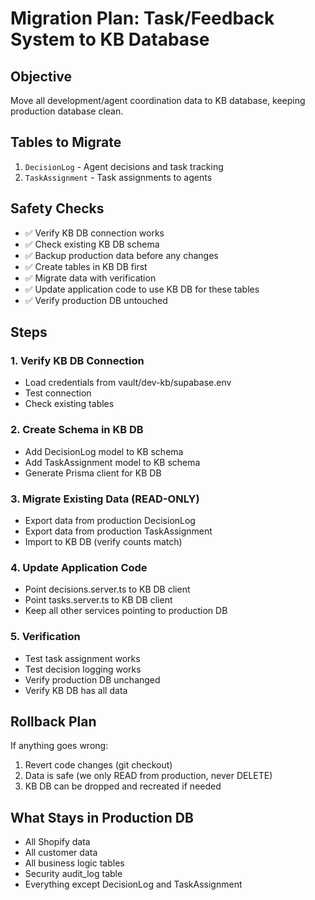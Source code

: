 # Migration Plan: Task/Feedback System to KB Database

## Objective
Move all development/agent coordination data to KB database, keeping production database clean.

## Tables to Migrate
1. `DecisionLog` - Agent decisions and task tracking
2. `TaskAssignment` - Task assignments to agents

## Safety Checks
- ✅ Verify KB DB connection works
- ✅ Check existing KB DB schema
- ✅ Backup production data before any changes
- ✅ Create tables in KB DB first
- ✅ Migrate data with verification
- ✅ Update application code to use KB DB for these tables
- ✅ Verify production DB untouched

## Steps

### 1. Verify KB DB Connection
- Load credentials from vault/dev-kb/supabase.env
- Test connection
- Check existing tables

### 2. Create Schema in KB DB
- Add DecisionLog model to KB schema
- Add TaskAssignment model to KB schema
- Generate Prisma client for KB DB

### 3. Migrate Existing Data (READ-ONLY)
- Export data from production DecisionLog
- Export data from production TaskAssignment
- Import to KB DB (verify counts match)

### 4. Update Application Code
- Point decisions.server.ts to KB DB client
- Point tasks.server.ts to KB DB client
- Keep all other services pointing to production DB

### 5. Verification
- Test task assignment works
- Test decision logging works
- Verify production DB unchanged
- Verify KB DB has all data

## Rollback Plan
If anything goes wrong:
1. Revert code changes (git checkout)
2. Data is safe (we only READ from production, never DELETE)
3. KB DB can be dropped and recreated if needed

## What Stays in Production DB
- All Shopify data
- All customer data
- All business logic tables
- Security audit_log table
- Everything except DecisionLog and TaskAssignment

